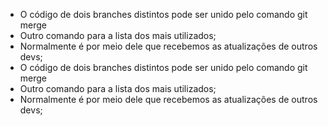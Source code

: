 * O código de dois branches distintos pode ser unido pelo comando git merge
* Outro comando para a lista dos mais utilizados;
* Normalmente é por meio dele que recebemos as atualizações de outros devs;
* O código de dois branches distintos pode ser unido pelo comando git merge
* Outro comando para a lista dos mais utilizados;
* Normalmente é por meio dele que recebemos as atualizações de outros devs;